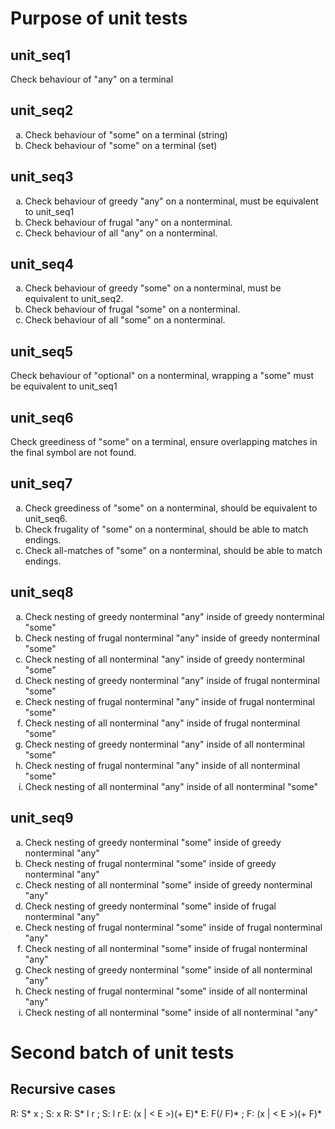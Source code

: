 # Purpose of unit tests

## unit_seq1

Check behaviour of "any" on a terminal

## unit_seq2

<ol type="a">
    <li>Check behaviour of "some" on a terminal (string)</li>
    <li>Check behaviour of "some" on a terminal (set)</li>
</ol>

## unit_seq3

<ol type="a">
    <li>Check behaviour of greedy "any" on a nonterminal, must be equivalent to unit_seq1</li>
    <li>Check behaviour of frugal "any" on a nonterminal.</li>
    <li>Check behaviour of all "any" on a nonterminal.</li>
</ol>

## unit_seq4

<ol type="a">
    <li>Check behaviour of greedy "some" on a nonterminal, must be equivalent to unit_seq2.</li>
    <li>Check behaviour of frugal "some" on a nonterminal.</li>
    <li>Check behaviour of all "some" on a nonterminal.</li>
</ol>

## unit_seq5

Check behaviour of "optional" on a nonterminal, wrapping a "some" must be equivalent to unit_seq1

## unit_seq6

Check greediness of "some" on a terminal, ensure overlapping matches in the final symbol are not found.

## unit_seq7

<ol type="a">
    <li>Check greediness of "some" on a nonterminal, should be equivalent to unit_seq6.</li>
    <li>Check frugality of "some" on a nonterminal, should be able to match endings.</li>
    <li>Check all-matches of "some" on a nonterminal, should be able to match endings.</li>
</ol>

## unit_seq8

<ol type="a">
    <li>Check nesting of greedy nonterminal "any" inside of greedy nonterminal "some"</li>
    <li>Check nesting of frugal nonterminal "any" inside of greedy nonterminal "some"</li>
    <li>Check nesting of all nonterminal "any" inside of greedy nonterminal "some"</li>
    <li>Check nesting of greedy nonterminal "any" inside of frugal nonterminal "some"</li>
    <li>Check nesting of frugal nonterminal "any" inside of frugal nonterminal "some"</li>
    <li>Check nesting of all nonterminal "any" inside of frugal nonterminal "some"</li>
    <li>Check nesting of greedy nonterminal "any" inside of all nonterminal "some"</li>
    <li>Check nesting of frugal nonterminal "any" inside of all nonterminal "some"</li>
    <li>Check nesting of all nonterminal "any" inside of all nonterminal "some"</li>
</ol>

## unit_seq9

<ol type="a">
    <li>Check nesting of greedy nonterminal "some" inside of greedy nonterminal "any"</li>
    <li>Check nesting of frugal nonterminal "some" inside of greedy nonterminal "any"</li>
    <li>Check nesting of all nonterminal "some" inside of greedy nonterminal "any"</li>
    <li>Check nesting of greedy nonterminal "some" inside of frugal nonterminal "any"</li>
    <li>Check nesting of frugal nonterminal "some" inside of frugal nonterminal "any"</li>
    <li>Check nesting of all nonterminal "some" inside of frugal nonterminal "any"</li>
    <li>Check nesting of greedy nonterminal "some" inside of all nonterminal "any"</li>
    <li>Check nesting of frugal nonterminal "some" inside of all nonterminal "any"</li>
    <li>Check nesting of all nonterminal "some" inside of all nonterminal "any"</li>
</ol>

# Second batch of unit tests


## Recursive cases

R: S* x ; S: x
R: S* l r ; S: l r
E: (x | < E >)(+ E)*
E: F(/ F)* ; F: (x | < E >)(+ F)*
